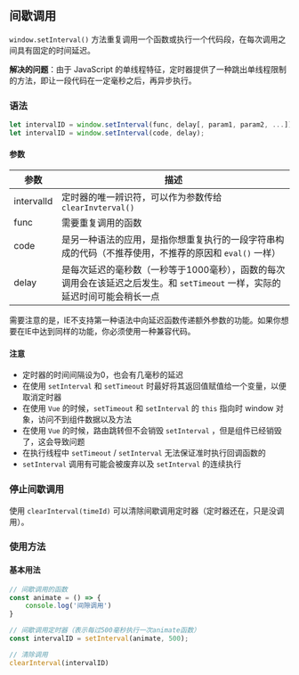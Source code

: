 ## 间歇调用

`window.setInterval()` 方法重复调用一个函数或执行一个代码段，在每次调用之间具有固定的时间延迟。

**解决的问题**：由于 JavaScript 的单线程特征，定时器提供了一种跳出单线程限制的方法，即让一段代码在一定毫秒之后，再异步执行。

### 语法

```js
let intervalID = window.setInterval(func, delay[, param1, param2, ...]);
let intervalID = window.setInterval(code, delay);
```

#### 参数

| 参数       | 描述                                                         |
| ---------- | ------------------------------------------------------------ |
| intervalId | 定时器的唯一辨识符，可以作为参数传给 `clearInvterval()`      |
| func       | 需要重复调用的函数                                           |
| code       | 是另一种语法的应用，是指你想重复执行的一段字符串构成的代码（不推荐使用，不推荐的原因和 `eval()` 一样） |
| delay      | 是每次延迟的毫秒数（一秒等于1000毫秒），函数的每次调用会在该延迟之后发生。和 `setTimeout` 一样，实际的延迟时间可能会稍长一点 |

需要注意的是，IE不支持第一种语法中向延迟函数传递额外参数的功能。如果你想要在IE中达到同样的功能，你必须使用一种兼容代码。

#### 注意

- 定时器的时间间隔设为0，也会有几毫秒的延迟
- 在使用 `setInterval` 和 `setTimeout` 时最好将其返回值赋值给一个变量，以便取消定时器
- 在使用 `Vue` 的时候，`setTimeout` 和 `setInterval` 的 `this` 指向时 window 对象，访问不到组件数据以及方法
- 在使用 `Vue` 的时候，路由跳转但不会销毁 `setInterval` ，但是组件已经销毁了，这会导致问题
- 在执行线程中 `setTimeout` / `setInterval` 无法保证准时执行回调函数的
- `setInterval` 调用有可能会被废弃以及 `setInterval` 的连续执行

### 停止间歇调用

使用 `clearInterval(timeId)` 可以清除间歇调用定时器（定时器还在，只是没调用）。

### 使用方法

#### 基本用法

```js
// 间歇调用的函数
const animate = () => {
    console.log('间隙调用')
}

// 间歇调用定时器（表示每过500毫秒执行一次animate函数）
const intervalID = setInterval(animate, 500);

// 清除调用
clearInterval(intervalID)
```

